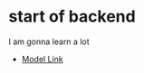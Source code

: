 # start of backend

I am gonna learn a lot

- [Model Link](https://app.eraser.io/workspace/YtPqZ1VogxGy1jzIDkzj?origin=share)
